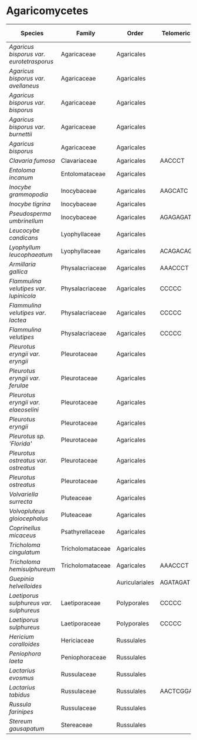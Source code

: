 # Agaricomycetes

| Species | Family | Order | Telomeric repeat 1 | Telomeric repeat 2 | Data type |
| -- | --- | --- | --- | --- | --- |
| *Agaricus bisporus var. eurotetrasporus* | Agaricaceae | Agaricales |  |  | pacbio |
| *Agaricus bisporus var. avellaneus* | Agaricaceae | Agaricales |  |  | pacbio |
| *Agaricus bisporus var. bisporus* | Agaricaceae | Agaricales |  |  | pacbio |
| *Agaricus bisporus var. burnettii* | Agaricaceae | Agaricales |  |  | pacbio |
| *Agaricus bisporus* | Agaricaceae | Agaricales |  |  | pacbio |
| *Clavaria fumosa* | Clavariaceae | Agaricales | AACCCT | AACCCTAACCCT | pacbio |
| *Entoloma incanum* | Entolomataceae | Agaricales |  |  | pacbio |
| *Inocybe grammopodia* | Inocybaceae | Agaricales | AAGCATC | AACCCT | pacbio |
| *Inocybe tigrina* | Inocybaceae | Agaricales |  |  | pacbio |
| *Pseudosperma umbrinellum* | Inocybaceae | Agaricales | AGAGAGAT | AACGAC | pacbio |
| *Leucocybe candicans* | Lyophyllaceae | Agaricales |  |  | pacbio |
| *Lyophyllum leucophaeatum* | Lyophyllaceae | Agaricales | ACAGACAG | ACAGACAGACAG | pacbio |
| *Armillaria gallica* | Physalacriaceae | Agaricales | AAACCCT | AACCCTG | pacbio |
| *Flammulina velutipes var. lupinicola* | Physalacriaceae | Agaricales | CCCCC |  | pacbio |
| *Flammulina velutipes var. lactea* | Physalacriaceae | Agaricales | CCCCC |  | pacbio |
| *Flammulina velutipes* | Physalacriaceae | Agaricales | CCCCC |  | pacbio |
| *Pleurotus eryngii var. eryngii* | Pleurotaceae | Agaricales |  |  | pacbio |
| *Pleurotus eryngii var. ferulae* | Pleurotaceae | Agaricales |  |  | pacbio |
| *Pleurotus eryngii var. elaeoselini* | Pleurotaceae | Agaricales |  |  | pacbio |
| *Pleurotus eryngii* | Pleurotaceae | Agaricales |  |  | pacbio |
| *Pleurotus sp. 'Florida'* | Pleurotaceae | Agaricales |  |  | pacbio |
| *Pleurotus ostreatus var. ostreatus* | Pleurotaceae | Agaricales |  |  | pacbio |
| *Pleurotus ostreatus* | Pleurotaceae | Agaricales |  |  | pacbio |
| *Volvariella surrecta* | Pluteaceae | Agaricales |  |  | pacbio |
| *Volvopluteus gloiocephalus* | Pluteaceae | Agaricales |  |  | pacbio |
| *Coprinellus micaceus* | Psathyrellaceae | Agaricales |  |  | pacbio |
| *Tricholoma cingulatum* | Tricholomataceae | Agaricales |  |  | pacbio |
| *Tricholoma hemisulphureum* | Tricholomataceae | Agaricales | AAACCCT | AAACCCTAAACCCT | pacbio |
| *Guepinia helvelloides* |  | Auriculariales | AGATAGAT | AACCCT | pacbio |
| *Laetiporus sulphureus var. sulphureus* | Laetiporaceae | Polyporales | CCCCC | CCCCCCC | pacbio |
| *Laetiporus sulphureus* | Laetiporaceae | Polyporales | CCCCC | CCCCCCC | pacbio |
| *Hericium coralloides* | Hericiaceae | Russulales |  |  | pacbio |
| *Peniophora laeta* | Peniophoraceae | Russulales |  |  | pacbio |
| *Lactarius evosmus* | Russulaceae | Russulales |  |  | pacbio |
| *Lactarius tabidus* | Russulaceae | Russulales | AACTCGGAACTCGG | AAGCCT | pacbio |
| *Russula farinipes* | Russulaceae | Russulales |  |  | pacbio |
| *Stereum gausapatum* | Stereaceae | Russulales |  |  | pacbio |
